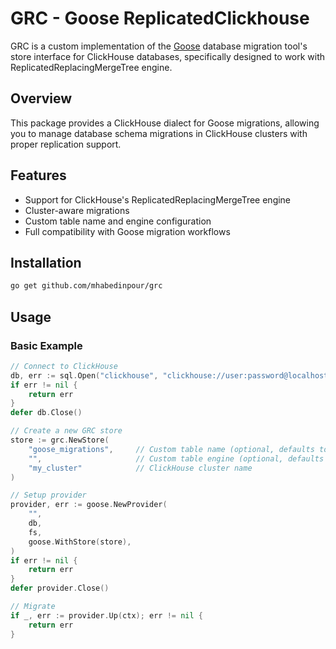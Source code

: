 # GRC - Goose ReplicatedClickhouse

GRC is a custom implementation of the [Goose](https://github.com/pressly/goose) database migration tool's store interface for ClickHouse databases, specifically designed to work with ReplicatedReplacingMergeTree engine.

## Overview

This package provides a ClickHouse dialect for Goose migrations, allowing you to manage database schema migrations in ClickHouse clusters with proper replication support.

## Features

- Support for ClickHouse's ReplicatedReplacingMergeTree engine
- Cluster-aware migrations
- Custom table name and engine configuration
- Full compatibility with Goose migration workflows

## Installation

```bash
go get github.com/mhabedinpour/grc
```

## Usage

### Basic Example

```go
// Connect to ClickHouse
db, err := sql.Open("clickhouse", "clickhouse://user:password@localhost:9000/database")
if err != nil {
    return err
}
defer db.Close()

// Create a new GRC store
store := grc.NewStore(
    "goose_migrations",     // Custom table name (optional, defaults to `goose_db_version`)
    "",                     // Custom table engine (optional, defaults to `ReplicatedReplacingMergeTree('/clickhouse/tables/{shard}/goose_db_version', '{replica}')`)
    "my_cluster"            // ClickHouse cluster name
)

// Setup provider
provider, err := goose.NewProvider(
    "",
    db,
    fs,
    goose.WithStore(store),
)
if err != nil {
    return err
}
defer provider.Close()

// Migrate
if _, err := provider.Up(ctx); err != nil {
    return err
}
```